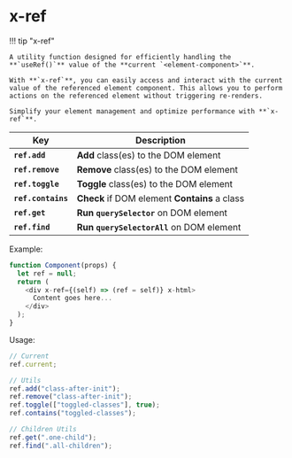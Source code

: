# **x-ref**

!!! tip "x-ref"

    A utility function designed for efficiently handling the **`useRef()`** value of the **current `<element-component>`**.

    With **`x-ref`**, you can easily access and interact with the current value of the referenced element component. This allows you to perform actions on the referenced element without triggering re-renders.

    Simplify your element management and optimize performance with **`x-ref`**.

| Key                | Description                                   |
| ------------------ | --------------------------------------------- |
| **`ref.add`**      | **Add** class(es) to the DOM element          |
| **`ref.remove`**   | **Remove** class(es) to the DOM element       |
| **`ref.toggle`**   | **Toggle** class(es) to the DOM element       |
| **`ref.contains`** | **Check** if DOM element **Contains** a class |
| **`ref.get`**      | **Run `querySelector`** on DOM element        |
| **`ref.find`**     | **Run `querySelectorAll`** on DOM element     |

Example:

```js
function Component(props) {
  let ref = null;
  return (
    <div x-ref={(self) => (ref = self)} x-html>
      Content goes here...
    </div>
  );
}
```

Usage:

```js
// Current
ref.current;

// Utils
ref.add("class-after-init");
ref.remove("class-after-init");
ref.toggle(["toggled-classes"], true);
ref.contains("toggled-classes");

// Children Utils
ref.get(".one-child");
ref.find(".all-children");
```
